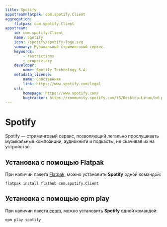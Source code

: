 ```yaml
---
title: Spotify
appstreamFlatpak: com.spotify.Client
aggregation:
    flatpak: com.spotify.Client
appstream:
    id: com.spotify.Client
    name: Spotify
    icon: /spotify/spotify-logo.svg
    summary: Музыкальный стриминговый сервис.
    keywords: 
        - restrictions
        - proprietary
    developer: 
        name: Spotify Technology S.A.
    metadata_license: 
        name: Собственная
        link: https://www.spotify.com/legal
    url: 
        homepage: https://www.spotify.com/
        bugtracker: https://community.spotify.com/t5/Desktop-Linux/bd-p/desktop_linux
---
```




# Spotify

Spotify — стриминговый сервис, позволяющий легально прослушивать музыкальные композиции, аудиокниги и подкасты, не скачивая их на устройство.

## Установка с помощью Flatpak <Badge type="danger" text="Неофициальная сборка" />

При наличии пакета [Flatpak](/flatpak), можно установить **Spotify** одной командой:

```shell
flatpak install flathub com.spotify.Client
```
<!--@include: ./parts/install/software-flatpak.md-->

## Установка c помощью epm play <Badge type="danger" text="Неофициальная сборка" />

При наличии пакета [eepm](/epm), можно установить **Spotify** одной командой:

```shell
epm play spotify
```
